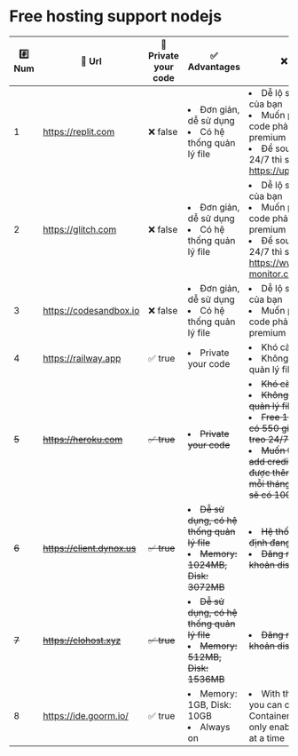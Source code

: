 # Free hosting support nodejs
| #️⃣ Num | 📎 Url | 🔐 Private your code | ✅ Advantages | ❌ Defect | 📖 Guide | 
| -------- | -------- | -------- | -------- | -------- | -------- |
| 1   |    https://replit.com   | ❌ false | <li>Đơn giản, dễ sử dụng</li><li>Có hệ thống quản lý file</li> | <li>Dễ lộ source code của bạn</li> <li>Muốn private source code phải mua gói premium</li> <li>Để source có thể live 24/7 thì sử dụng https://uptimerobot.com|
| 2   |    https://glitch.com   | ❌ false | <li>Đơn giản, dễ sử dụng</li><li>Có hệ thống quản lý file</li> | <li>Dễ lộ source code của bạn</li> <li>Muốn private source code phải mua gói premium</li> <li>Để source có thể live 24/7 thì sử dụng https://www.port-monitor.com|
| 3   | https://codesandbox.io  | ❌ false | <li>Đơn giản, dễ sử dụng</li><li>Có hệ thống quản lý file</li> | <li>Dễ lộ source code của bạn</li> <li>Muốn private source code phải mua gói premium</li> |
| 4   |   https://railway.app   | ✅ true | <li>Private your code</li> | <li>Khó cài đặt</li> <li>Không có hệ thống quản lý file</li> |  |
| ~~5~~   |    ~~https://heroku.com~~   | ~~✅ true~~ | ~~<li>Private your code</li>~~ | ~~<li>Khó cài đặt</li> <li>Không có hệ thống quản lý file</li><li> Free 1 tháng chỉ chỉ có 550 giờ (không đủ treo 24/7)<li>Muốn thêm giờ thì add credit card (free) được thêm 450 giờ cho mỗi tháng (tổng cộng sẽ có 1000h/tháng)</li>~~ |
| ~~6~~   | ~~https://client.dynox.us~~ | ~~✅ true~~ | ~~<li>Dễ sử dụng, có hệ thống quản lý file</li> <li>Memory: 1024MB, Disk: 3072MB</li>~~ | ~~<li>Hệ thống unzip mặc định đang lỗi</li><li>Đăng nhập bằng tài khoản discord</li>~~ |
| ~~7~~   |   ~~https://clohost.xyz~~   | ~~✅ true~~ | ~~<li>Dễ sử dụng, có hệ thống quản lý file</li> <li>Memory: 512MB, Disk: 1536MB</li>~~ | ~~<li>Đăng nhập bằng tài khoản discord</li>~~ |
| 8       |   https://ide.goorm.io/     | ✅ true  | <li>Memory: 1GB, Disk: 10GB</li> <li>Always on</li> | <li>With the free plan you can create up to 5 Containers, but can only enable 1 Container at a time</li>
